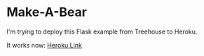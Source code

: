 # Make-A-Bear
I'm trying to deploy this Flask example from Treehouse to Heroku.

It works now: [Heroku Link](https://make-a-bear.herokuapp.com/)
